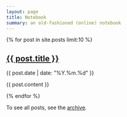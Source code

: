 ```yaml
---
layout: page
title: Notebook
summary: an old-fashioned (online) notebook
---
```


{% for post in site.posts limit:10 %}

<h2><a href="{{ post.url }}">{{ post.title }}</a></h2>   
<p class="post-metadata">{{ post.date | date: "%Y.%m.%d" }}</p>

{{ post.content }}

{% endfor %}

To see all posts, see the [archive](archive.html).

 <!-- or search for what you seek:

<div class="gcse-search">
<script async src="https://cse.google.com/cse.js?cx=f09bf157da7f941a0">
</script>
</div> -->